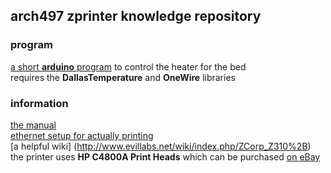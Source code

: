 ## arch497 zprinter knowledge repository

### program
[a short **arduino** program](./z-printer-temperature-control/z-printer-temperature-control.ino) to control the heater for the bed<br>
requires the **DallasTemperature** and **OneWire** libraries

### information
[the manual](./manual.pdf)<br>
[ethernet setup for actually printing](./ethernet-setup.pdf)<br>
[a helpful wiki] (http://www.evillabs.net/wiki/index.php/ZCorp_Z310%2B)<br>
the printer uses **HP C4800A Print Heads** which can be purchased [on eBay](https://www.ebay.com/p/26032168798)
